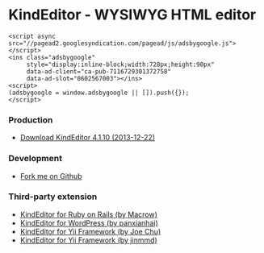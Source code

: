 # KindEditor - WYSIWYG HTML editor

````
<script async src="//pagead2.googlesyndication.com/pagead/js/adsbygoogle.js"></script>
<ins class="adsbygoogle"
     style="display:inline-block;width:728px;height:90px"
     data-ad-client="ca-pub-7116729301372758"
     data-ad-slot="0602567003"></ins>
<script>
(adsbygoogle = window.adsbygoogle || []).push({});
</script>
````

### Production

* [Download KindEditor 4.1.10 (2013-12-22)](https://github.com/kindsoft/kindeditor/releases/download/v4.1.10/kindeditor-4.1.10-en.zip)

### Development

* [Fork me on Github](https://github.com/kindsoft/kindeditor)

### Third-party extension

* [KindEditor for Ruby on Rails (by Macrow)](https://github.com/Macrow/rails_kindeditor)
* [KindEditor for WordPress (by panxianhai)](https://github.com/panxianhai/kindeditor-for-wordpress)
* [KindEditor for Yii Framework (by Joe Chu)](http://www.yiiframework.com/extension/kindeditor)
* [KindEditor for Yii Framework (by jinmmd)](http://www.yiiframework.com/extension/yii-kindeditor)
